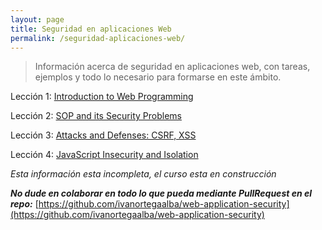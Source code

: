 ```yaml
---
layout: page
title: Seguridad en aplicaciones Web
permalink: /seguridad-aplicaciones-web/
---
```


>Información acerca de seguridad en aplicaciones web, con tareas, ejemplos y todo lo necesario para formarse en este ámbito.

Lección 1: [Introduction to Web Programming](https://github.com/ivanortegaalba/web-application-security/blob/master/session1/Exercises.md)

Lección 2: [SOP and its Security Problems](https://github.com/ivanortegaalba/web-application-security/blob/master/session2/exercises.md)

Lección 3: [Attacks and Defenses: CSRF, XSS](https://github.com/ivanortegaalba/web-application-security/blob/master/session3/exercises.md)

Lección 4: [JavaScript Insecurity and Isolation](https://github.com/ivanortegaalba/web-application-security/blob/master/session4/exercises.md)

*Esta información esta incompleta, el curso esta en construcción*

***No dude en colaborar en todo lo que pueda mediante PullRequest en el repo:***
[https://github.com/ivanortegaalba/web-application-security](https://github.com/ivanortegaalba/web-application-security)
